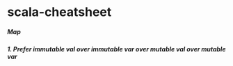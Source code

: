 # scala-cheatsheet

##### Map

##### 1. Prefer immutable val over immutable var over mutable val over mutable var
